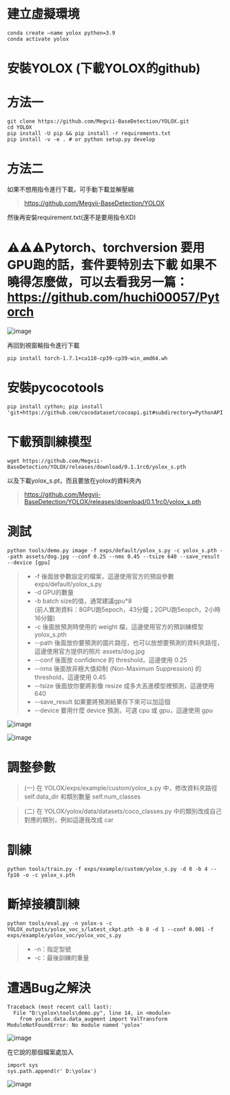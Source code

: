 建立虛擬環境
====
    conda create –name yolox python=3.9
    conda activate yolox

安裝YOLOX (下載YOLOX的github)
====
方法一
==
    git clone https://github.com/Megvii-BaseDetection/YOLOX.git
    cd YOLOX
    pip install -U pip && pip install -r requirements.txt
    pip install -v -e . # or python setup.py develop
方法二
==
如果不想用指令進行下載，可手動下載並解壓縮
> https://github.com/Megvii-BaseDetection/YOLOX

然後再安裝requirement.txt(還不是要用指令XD)

⚠⚠⚠Pytorch、torchversion 要用GPU跑的話，套件要特別去下載
如果不曉得怎麼做，可以去看我另一篇：
https://github.com/huchi00057/Pytorch
====
![image](https://user-images.githubusercontent.com/46515944/175810603-3918ae61-68d1-4640-ac7b-ed7e0aabcf71.png)

再回到視窗輸指令進行下載

    pip install torch-1.7.1+cu110-cp39-cp39-win_amd64.wh 


安裝pycocotools
====
    pip install cython; pip install 'git+https://github.com/cocodataset/cocoapi.git#subdirectory=PythonAPI'
    
下載預訓練模型
====
    wget https://github.com/Megvii-BaseDetection/YOLOX/releases/download/0.1.1rc0/yolox_s.pth
    
以及下載yolox_s.pt，而且要放在yolox的資料夾內
> https://github.com/Megvii-BaseDetection/YOLOX/releases/download/0.1.1rc0/yolox_s.pth

測試
====
    python tools/demo.py image -f exps/default/yolox_s.py -c yolox_s.pth --path assets/dog.jpg --conf 0.25 --nms 0.45 --tsize 640 --save_result --device [gpu]
    
> *  -f 後面放參數設定的檔案，這邊使用官方的預設參數 exps/default/yolox_s.py
> *  -d GPU的數量
> *  -b batch size的值，通常建議gpu*8  
> (前人實測資料：8GPU跑5epoch，43分鐘；2GPU跑5eopch，2小時16分鐘)
> *  -c 後面放預測時使用的 weight 檔，這邊使用官方的預訓練模型 yolox_s.pth
> *  --path 後面放你要預測的圖片路徑，也可以放想要預測的資料夾路徑，這邊使用官方提供的照片 assets/dog.jpg
> *  --conf 後面放 confidence 的 threshold，這邊使用 0.25
> *  --nms 後面放非極大值抑制 (Non-Maximum Suppression) 的 threshold，這邊使用 0.45
> *  --tsize 後面放你要將影像 resize 成多大丟進模型裡預測，這邊使用 640
> *  --save_result 如果要將預測結果存下來可以加這個
> *  --device 要用什麼 device 預測，可選 cpu 或 gpu，這邊使用 gpu

![image](https://user-images.githubusercontent.com/46515944/175810698-d8b895a1-178d-4ada-a9b7-4b39f9ec95a6.png)

![image](https://user-images.githubusercontent.com/46515944/175810416-4fe84b0c-dbe6-4826-a440-c7f68de7b9a0.png)

調整參數
====
> (一)	在 YOLOX/exps/example/custom/yolox_s.py 中，修改資料夾路徑 self.data_dir 和類別數量 self.num_classes

> (二)	在 YOLOX/yolox/data/datasets/coco_classes.py 中的類別改成自己對應的類別，例如這邊我改成 car


訓練
====
    python tools/train.py -f exps/example/custom/yolox_s.py -d 0 -b 4 --fp16 -o -c yolox_s.pth
    
斷掉接續訓練
===
    python tools/eval.py -n yolox-s -c YOLOX_outputs/yolox_voc_s/latest_ckpt.pth -b 8 -d 1 --conf 0.001 -f exps/example/yolox_voc/yolox_voc_s.py
> *  -n：指定型號
> *  -c：最後訓練的重量



遭遇Bug之解決
===
    Traceback (most recent call last):
      File "D:\yolox\tools\demo.py", line 14, in <module>
        from yolox.data.data_augment import ValTransform
    ModuleNotFoundError: No module named 'yolox'
  
 ![image](https://user-images.githubusercontent.com/46515944/175810808-dba0aa76-0c08-4d56-a34d-b58b50c11ae0.png)
 
 
在它說的那個檔案處加入

    import sys
    sys.path.append(r' D:\yolox')
    
![image](https://user-images.githubusercontent.com/46515944/175810825-debc5211-26a5-4e94-8ce6-0ada4cc62088.png)

